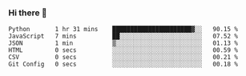 ### Hi there 👋

<!--START_SECTION:waka-->

```text
Python       1 hr 31 mins    ██████████████████████▓░░   90.15 %
JavaScript   7 mins          ██░░░░░░░░░░░░░░░░░░░░░░░   07.52 %
JSON         1 min           ▒░░░░░░░░░░░░░░░░░░░░░░░░   01.13 %
HTML         0 secs          ░░░░░░░░░░░░░░░░░░░░░░░░░   00.59 %
CSV          0 secs          ░░░░░░░░░░░░░░░░░░░░░░░░░   00.21 %
Git Config   0 secs          ░░░░░░░░░░░░░░░░░░░░░░░░░   00.18 %
```

<!--END_SECTION:waka-->
<!--
**Boombag0607/Boombag0607** is a ✨ _special_ ✨ repository because its `README.md` (this file) appears on your GitHub profile.

Here are some ideas to get you started:

- 🔭 I’m currently working on ...
- 🌱 I’m currently learning ...
- 👯 I’m looking to collaborate on ...
- 🤔 I’m looking for help with ...
- 💬 Ask me about ...
- 📫 How to reach me: ...
- 😄 Pronouns: ...
- ⚡ Fun fact: ...
-->

